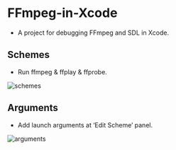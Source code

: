# FFmpeg-in-Xcode

- A project for debugging FFmpeg and SDL in Xcode.

## Schemes

- Run ffmpeg & ffplay & ffprobe.

![schemes](https://github.com/libobjc/FFmpeg-in-Xcode/blob/master/snapshot-schemes.png?raw=true)

## Arguments

- Add launch arguments at ‘Edit Scheme’ panel.

![arguments](https://github.com/libobjc/FFmpeg-in-Xcode/blob/master/snapshot-arguments.png?raw=true)